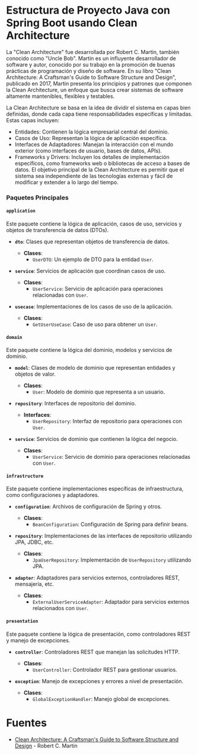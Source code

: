 # Estructura de Proyecto Java con Spring Boot usando Clean Architecture

La "Clean Architecture" fue desarrollada por Robert C. Martin, también conocido como "Uncle Bob". Martin es un influyente desarrollador de software y autor, conocido por su trabajo en la promoción de buenas prácticas de programación y diseño de software. En su libro "Clean Architecture: A Craftsman's Guide to Software Structure and Design", publicado en 2017, Martin presenta los principios y patrones que componen la Clean Architecture, un enfoque que busca crear sistemas de software altamente mantenibles, flexibles y testables.

La Clean Architecture se basa en la idea de dividir el sistema en capas bien definidas, donde cada capa tiene responsabilidades específicas y limitadas. Estas capas incluyen:

- Entidades: Contienen la lógica empresarial central del dominio.
- Casos de Uso: Representan la lógica de aplicación específica.
- Interfaces de Adaptadores: Manejan la interacción con el mundo exterior (como interfaces de usuario, bases de datos, APIs).
- Frameworks y Drivers: Incluyen los detalles de implementación específicos, como frameworks web o bibliotecas de acceso a bases de datos.
El objetivo principal de la Clean Architecture es permitir que el sistema sea independiente de las tecnologías externas y fácil de modificar y extender a lo largo del tiempo.

### Paquetes Principales

#### `application`
Este paquete contiene la lógica de aplicación, casos de uso, servicios y objetos de transferencia de datos (DTOs).

- **`dto`**: Clases que representan objetos de transferencia de datos.
    - **Clases**:
        - `UserDTO`: Un ejemplo de DTO para la entidad `User`.

- **`service`**: Servicios de aplicación que coordinan casos de uso.
    - **Clases**:
        - `UserService`: Servicio de aplicación para operaciones relacionadas con `User`.

- **`usecase`**: Implementaciones de los casos de uso de la aplicación.
    - **Clases**:
        - `GetUserUseCase`: Caso de uso para obtener un `User`.

#### `domain`
Este paquete contiene la lógica del dominio, modelos y servicios de dominio.

- **`model`**: Clases de modelo de dominio que representan entidades y objetos de valor.
    - **Clases**:
        - `User`: Modelo de dominio que representa a un usuario.

- **`repository`**: Interfaces de repositorio del dominio.
    - **Interfaces**:
        - `UserRepository`: Interfaz de repositorio para operaciones con `User`.

- **`service`**: Servicios de dominio que contienen la lógica del negocio.
    - **Clases**:
        - `UserService`: Servicio de dominio para operaciones relacionadas con `User`.

#### `infrastructure`
Este paquete contiene implementaciones específicas de infraestructura, como configuraciones y adaptadores.

- **`configuration`**: Archivos de configuración de Spring y otros.
    - **Clases**:
        - `BeanConfiguration`: Configuración de Spring para definir beans.

- **`repository`**: Implementaciones de las interfaces de repositorio utilizando JPA, JDBC, etc.
    - **Clases**:
        - `JpaUserRepository`: Implementación de `UserRepository` utilizando JPA.

- **`adapter`**: Adaptadores para servicios externos, controladores REST, mensajería, etc.
    - **Clases**:
        - `ExternalUserServiceAdapter`: Adaptador para servicios externos relacionados con `User`.

#### `presentation`
Este paquete contiene la lógica de presentación, como controladores REST y manejo de excepciones.

- **`controller`**: Controladores REST que manejan las solicitudes HTTP.
    - **Clases**:
        - `UserController`: Controlador REST para gestionar usuarios.

- **`exception`**: Manejo de excepciones y errores a nivel de presentación.
    - **Clases**:
        - `GlobalExceptionHandler`: Manejo global de excepciones.

# Fuentes
- [Clean Architecture: A Craftsman's Guide to Software Structure and Design](https://www.amazon.com/Clean-Architecture-Craftsmans-Software-Structure/dp/0134494164) - Robert C. Martin